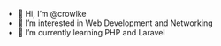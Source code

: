 - 👋 Hi, I’m @crowlke
- 👀 I’m interested in Web Development and Networking
- 🌱 I’m currently learning PHP and Laravel

<!---
crowlke/crowlke is a ✨ special ✨ repository because its `README.md` (this file) appears on your GitHub profile.
You can click the Preview link to take a look at your changes.
--->
